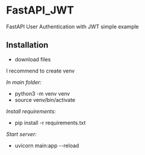 # FastAPI_JWT
FastAPI User Authentication with JWT simple example

## Installation
- download files 

I recommend to create venv

*In main folder:*
- python3 -m venv venv
- source venv/bin/activate

*Install requirements:*
- pip install -r requirements.txt

*Start server:*
- uvicorn main:app --reload
